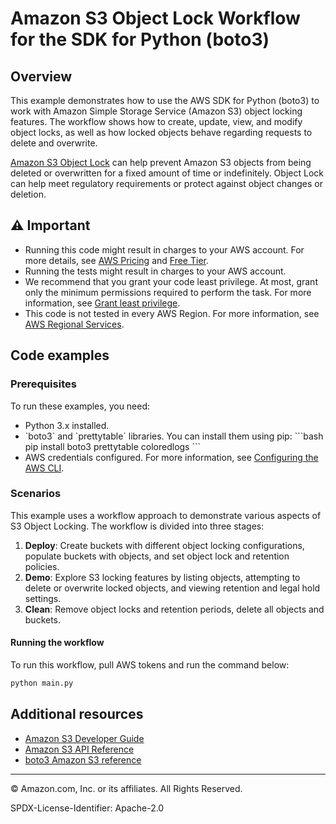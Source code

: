 
# Amazon S3 Object Lock Workflow for the SDK for Python (boto3)

## Overview

This example demonstrates how to use the AWS SDK for Python (boto3) to work with Amazon Simple Storage Service (Amazon S3) object locking features. The workflow shows how to create, update, view, and modify object locks, as well as how locked objects behave regarding requests to delete and overwrite.

[Amazon S3 Object Lock](https://docs.aws.amazon.com/AmazonS3/latest/userguide/object-lock.html) can help prevent Amazon S3 objects from being deleted or overwritten for a fixed amount of time or indefinitely. Object Lock can help meet regulatory requirements or protect against object changes or deletion.

## ⚠ Important

- Running this code might result in charges to your AWS account. For more details, see [AWS Pricing](https://aws.amazon.com/pricing/) and [Free Tier](https://aws.amazon.com/free/).
- Running the tests might result in charges to your AWS account.
- We recommend that you grant your code least privilege. At most, grant only the minimum permissions required to perform the task. For more information, see [Grant least privilege](https://docs.aws.amazon.com/IAM/latest/UserGuide/best-practices.html#grant-least-privilege).
- This code is not tested in every AWS Region. For more information, see [AWS Regional Services](https://aws.amazon.com/about-aws/global-infrastructure/regional-product-services).

## Code examples

### Prerequisites

To run these examples, you need:

- Python 3.x installed.
- \`boto3\` and \`prettytable\` libraries. You can install them using pip:
  \`\`\`bash
  pip install boto3 prettytable coloredlogs
  \`\`\`
- AWS credentials configured. For more information, see [Configuring the AWS CLI](https://docs.aws.amazon.com/cli/latest/userguide/cli-configure-files.html).

### Scenarios

This example uses a workflow approach to demonstrate various aspects of S3 Object Locking. The workflow is divided into three stages:

1. **Deploy**: Create buckets with different object locking configurations, populate buckets with objects, and set object lock and retention policies.
2. **Demo**: Explore S3 locking features by listing objects, attempting to delete or overwrite locked objects, and viewing retention and legal hold settings.
3. **Clean**: Remove object locks and retention periods, delete all objects and buckets.

#### Running the workflow
To run this workflow, pull AWS tokens and run the command below:

```bash
python main.py
```


## Additional resources

- [Amazon S3 Developer Guide](https://docs.aws.amazon.com/AmazonS3/latest/userguide/object-lock.html)
- [Amazon S3 API Reference](https://docs.aws.amazon.com/AmazonS3/latest/API/Welcome.html)
- [boto3 Amazon S3 reference](https://boto3.amazonaws.com/v1/documentation/api/latest/reference/services/s3.html)

---

© Amazon.com, Inc. or its affiliates. All Rights Reserved.

SPDX-License-Identifier: Apache-2.0
